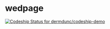 wedpage
=======


[ ![Codeship Status for dermdunc/codeship-demo](https://codeship.com/projects/2328abe0-7677-0132-5595-5ecac41b77ec/status?branch=master)](https://codeship.com/projects/55698)


